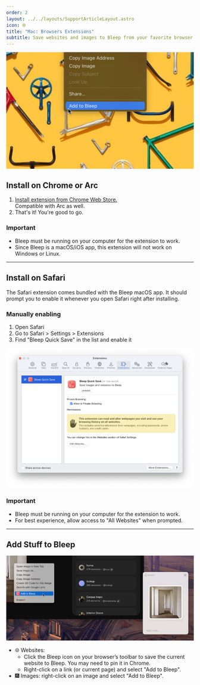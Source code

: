 ```yaml
---
order: 2
layout: ../../layouts/SupportArticleLayout.astro
icon: 🌐
title: "Mac: Browsers Extensions"
subtitle: Save websites and images to Bleep from your favorite browser. Works with Chrome, Arc, and Safari.
---
```


![Context menu](./extensions/context_menu.png)

## Install on Chrome or Arc

1. [Install extension from Chrome Web Store.](https://chromewebstore.google.com/detail/cjfkfilhmpodcciidnmoiojffkmkgepj)  
   Compatible with Arc as well.
2. That's it! You're good to go.

### Important

- Bleep must be running on your computer for the extension to work.
- Since Bleep is a macOS/iOS app, this extension will not work on Windows or Linux.

---

## Install on Safari

The Safari extension comes bundled with the Bleep macOS app. It should prompt you to enable it whenever you open Safari right after installing.

### Manually enabling

1. Open Safari
2. Go to Safari > Settings > Extensions
3. Find "Bleep Quick Save" in the list and enable it

![Safari extension settings](./extensions/safari_extensions.png)

### Important

- Bleep must be running on your computer for the extension to work.
- For best experience, allow access to "All Websites" when prompted.

---

## Add Stuff to Bleep

![Screenshot of the extension in use](./extensions/screenshot.png)

- 🌐 Websites:
  - Click the Bleep icon on your browser’s toolbar to save the current website to Bleep. You may need to pin it in Chrome.
  - Right-click on a link (or current page) and select "Add to Bleep".
- 🎆 Images: right-click on an image and select "Add to Bleep".

